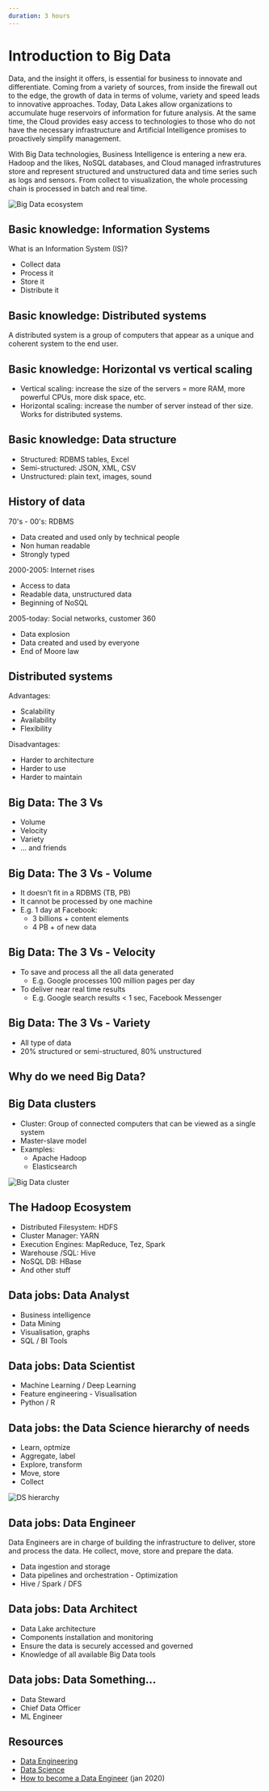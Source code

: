 ```yaml
---
duration: 3 hours
---
```


# Introduction to Big Data

Data, and the insight it offers, is essential for business to innovate and differentiate. Coming from a variety of sources, from inside the firewall out to the edge, the growth of data in terms of volume, variety and speed leads to innovative approaches. Today, Data Lakes allow organizations to accumulate huge reservoirs of information for future analysis. At the same time, the Cloud provides easy access to technologies to those who do not have the necessary infrastructure and Artificial Intelligence promises to proactively simplify management.

With Big Data technologies, Business Intelligence is entering a new era. Hadoop and the likes, NoSQL databases, and Cloud managed infrastrutures store and represent structured and unstructured data and time series such as logs and sensors. From collect to visualization, the whole processing chain is processed in batch and real time.

![Big Data ecosystem](../../feature/index.png)

## Basic knowledge: Information Systems

What is an Information System (IS)?

- Collect data
- Process it
- Store it
- Distribute it

## Basic knowledge: Distributed systems

A distributed system is a group of computers that appear as a unique and coherent system to the end user.

## Basic knowledge: Horizontal vs vertical scaling

- Vertical scaling: increase the size of the servers = more RAM, more powerful CPUs, more disk space, etc.
- Horizontal scaling: increase the number of server instead of ther size. Works for distributed systems.

## Basic knowledge: Data structure

- Structured: RDBMS tables, Excel
- Semi-structured: JSON, XML, CSV
- Unstructured: plain text, images, sound

## History of data

70's - 00's: RDBMS

- Data created and used only by technical people
- Non human readable
- Strongly typed

2000-2005: Internet rises

- Access to data
- Readable data, unstructured data
- Beginning of NoSQL

2005-today: Social networks, customer 360

- Data explosion
- Data created and used by everyone
- End of Moore law

## Distributed systems

Advantages:

- Scalability
- Availability
- Flexibility

Disadvantages:

- Harder to architecture
- Harder to use
- Harder to maintain

## Big Data: The 3 Vs

- Volume
- Velocity
- Variety
- ... and friends

## Big Data: The 3 Vs - Volume

- It doesn’t fit in a RDBMS (TB, PB)
- It cannot be processed by one machine
- E.g. 1 day at Facebook:
  - 3 billions + content elements
  - 4 PB + of new data

## Big Data: The 3 Vs - Velocity

- To save and process all the all data generated
  - E.g. Google processes 100 million pages per day
- To deliver near real time results
  - E.g. Google search results < 1 sec, Facebook Messenger

## Big Data: The 3 Vs - Variety

- All type of data
- 20% structured or semi-structured, 80% unstructured

## Why do we need Big Data?

## Big Data clusters

- Cluster: Group of connected computers that can be viewed as a single system
- Master-slave model
- Examples:
  - Apache Hadoop
  - Elasticsearch

![Big Data cluster](assets/big-data-cluster.png)

## The Hadoop Ecosystem

- Distributed Filesystem: HDFS
- Cluster Manager: YARN
- Execution Engines: MapReduce, Tez, Spark
- Warehouse /SQL: Hive
- NoSQL DB: HBase
- And other stuff

## Data jobs: Data Analyst

- Business intelligence
- Data Mining
- Visualisation, graphs
- SQL / BI Tools

## Data jobs: Data Scientist

- Machine Learning / Deep Learning
- Feature engineering - Visualisation
- Python / R

## Data jobs: the Data Science hierarchy of needs

- Learn, optmize
- Aggregate, label
- Explore, transform
- Move, store
- Collect

![DS hierarchy](./assets/ds-hierarchy.png)

## Data jobs: Data Engineer

Data Engineers are in charge of building the infrastructure to deliver, store and process the data. He collect, move, store and prepare the data.

- Data ingestion and storage
- Data pipelines and orchestration - Optimization
- Hive / Spark / DFS

## Data jobs: Data Architect

- Data Lake architecture
- Components installation and monitoring
- Ensure the data is securely accessed and governed
- Knowledge of all available Big Data tools

## Data jobs: Data Something...

- Data Steward
- Chief Data Officer
- ML Engineer

## Resources

- [Data Engineering](https://www.adaltas.com/en/skills/data-engineering/)
- [Data Science](https://www.adaltas.com/en/skills/data-science/)
- [How to become a Data Engineer](https://khashtamov.com/en/how-to-become-a-data-engineer/) (jan 2020)

